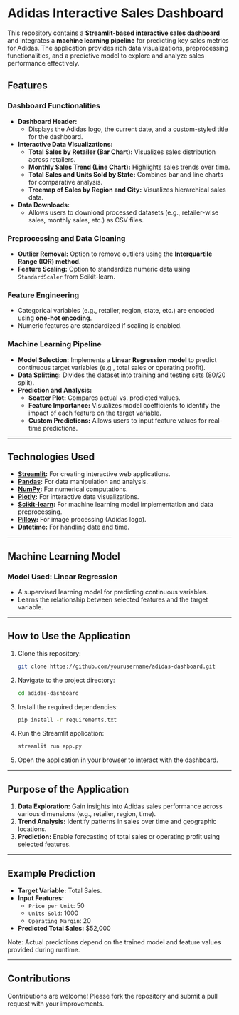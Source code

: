 # Adidas Interactive Sales Dashboard

This repository contains a **Streamlit-based interactive sales dashboard** and integrates a **machine learning pipeline** for predicting key sales metrics for Adidas. The application provides rich data visualizations, preprocessing functionalities, and a predictive model to explore and analyze sales performance effectively.

## Features

### **Dashboard Functionalities**
- **Dashboard Header:**
  - Displays the Adidas logo, the current date, and a custom-styled title for the dashboard.
- **Interactive Data Visualizations:**
  - **Total Sales by Retailer (Bar Chart):** Visualizes sales distribution across retailers.
  - **Monthly Sales Trend (Line Chart):** Highlights sales trends over time.
  - **Total Sales and Units Sold by State:** Combines bar and line charts for comparative analysis.
  - **Treemap of Sales by Region and City:** Visualizes hierarchical sales data.
- **Data Downloads:**
  - Allows users to download processed datasets (e.g., retailer-wise sales, monthly sales, etc.) as CSV files.

### **Preprocessing and Data Cleaning**
- **Outlier Removal:** Option to remove outliers using the **Interquartile Range (IQR) method**.
- **Feature Scaling:** Option to standardize numeric data using `StandardScaler` from Scikit-learn.

### **Feature Engineering**
- Categorical variables (e.g., retailer, region, state, etc.) are encoded using **one-hot encoding**.
- Numeric features are standardized if scaling is enabled.

### **Machine Learning Pipeline**
- **Model Selection:** Implements a **Linear Regression model** to predict continuous target variables (e.g., total sales or operating profit).
- **Data Splitting:** Divides the dataset into training and testing sets (80/20 split).
- **Prediction and Analysis:**
  - **Scatter Plot:** Compares actual vs. predicted values.
  - **Feature Importance:** Visualizes model coefficients to identify the impact of each feature on the target variable.
  - **Custom Predictions:** Allows users to input feature values for real-time predictions.

---

## Technologies Used

- **[Streamlit](https://streamlit.io/):** For creating interactive web applications.
- **[Pandas](https://pandas.pydata.org/):** For data manipulation and analysis.
- **[NumPy](https://numpy.org/):** For numerical computations.
- **[Plotly](https://plotly.com/python/):** For interactive data visualizations.
- **[Scikit-learn](https://scikit-learn.org/):** For machine learning model implementation and data preprocessing.
- **[Pillow](https://python-pillow.org/):** For image processing (Adidas logo).
- **Datetime:** For handling date and time.

---

## Machine Learning Model

### **Model Used: Linear Regression**
- A supervised learning model for predicting continuous variables.
- Learns the relationship between selected features and the target variable.

---

## How to Use the Application

1. Clone this repository:
   ```bash
   git clone https://github.com/yourusername/adidas-dashboard.git
   ```
2. Navigate to the project directory:
   ```bash
   cd adidas-dashboard
   ```
3. Install the required dependencies:
   ```bash
   pip install -r requirements.txt
   ```
4. Run the Streamlit application:
   ```bash
   streamlit run app.py
   ```
5. Open the application in your browser to interact with the dashboard.

---

## Purpose of the Application

1. **Data Exploration:** Gain insights into Adidas sales performance across various dimensions (e.g., retailer, region, time).
2. **Trend Analysis:** Identify patterns in sales over time and geographic locations.
3. **Prediction:** Enable forecasting of total sales or operating profit using selected features.

---

## Example Prediction

- **Target Variable:** Total Sales.
- **Input Features:**
  - `Price per Unit`: 50
  - `Units Sold`: 1000
  - `Operating Margin`: 20
- **Predicted Total Sales:** $52,000

Note: Actual predictions depend on the trained model and feature values provided during runtime.

---

## Contributions
Contributions are welcome! Please fork the repository and submit a pull request with your improvements.








